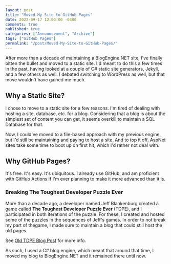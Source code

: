 ```yaml
---
layout: post
title: "Moved My Site to GitHub Pages"
date: 2022-09-17 12:00:00 -0400
comments: true
published: true
categories: ["Announcement", "Archive"]
tags: ["GitHub Pages"]
permalink: "/post/Moved-My-Site-to-GitHub-Pages/"
---
```


After more than a decade of maintaining a BlogEngine.NET site, I've finally bitten the bullet and moved to a static site. I'd meant to do this a few times in the past, having looked at a couple of C# static site generators, Jekyll, and a few others as well. I debated switching to WordPress as well, but that move wouldn't have gained me much.

## Why a Static Site?

I chose to move to a static site for a few reasons. I'm tired of dealing with hosting a site, database, etc. for a blog. Considering that a blog is about the simplest set of content you can get, it seems overkill to maintain a SQL Database for that.

Now, I could've moved to a file-based approach with my previous engine, but I'd still be maintaining and paying to host a site. And to top it off, AspNet sites take some time to boot up on first hit, which I'd rather not deal with.

## Why GitHub Pages?

It's free. It's easy. It's ubiquitous. I already use GitHub, and am proficient with GitHub Actions if I'm ever planning to make it more advanced than it is.

### Breaking The Toughest Developer Puzzle Ever

More than a decade ago, a developer named Jeff Blankenburg created a game called **The Toughest Developer Puzzle Ever** (TDPE), and I participated in both iterations of the puzzle. For these, I created and hosted some of the puzzles in the sequences of Jeff's games. In order to not break my part of thegame, I made sure to maintain a blog that could still host the old pages.

See [Old TDPE Blog Post](/post/Have-you-tried-the-Toughest-Developer-Puzzle-Ever/) for more info.

As such, I used a C# blog engine, which meant that around that time, I moved my blog to BlogEngine.NET and it remained there until now.
